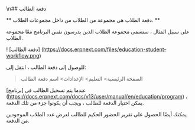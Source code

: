 \n## دفعة الطالب

** دفعة الطلاب هي مجموعة من الطلاب من داخل مجموعات الطلاب. **

على سبيل المثال ، ستسمى مجموعة الطلاب الذين يدرسون نفس البرنامج معًا مجموعة الطلاب.

! [دفعة الطالب] (https://docs.erpnext.com/files/education-student-workflow.png)

للوصول إلى دفعة الطالب ، انتقل إلى:

> الصفحة الرئيسية> التعليم> الإعدادات> اسم دفعة الطالب

عندما يتم تسجيل الطالب في [برنامج] (https://docs.erpnext.com/docs/v13/user/manual/en/education/program) ، يمكن اختيار الدفعة للطالب ، ويجب أن يكونوا جزء من تلك الدفعة.

يمكنك أيضًا الحصول على تقرير الحضور الحكيم للطالب لعرض عدد الطلاب الموجودين من الدفعة.